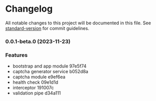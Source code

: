 # Changelog

All notable changes to this project will be documented in this file. See [standard-version](https://github.com/conventional-changelog/standard-version) for commit guidelines.

### 0.0.1-beta.0 (2023-11-23)


### Features

* bootstrap and app module 97e5f74
* captcha generator service b052d8a
* captcha module e9ef6ea
* health check 09e1d1d
* interceptor 191007c
* validation pipe d34a111
